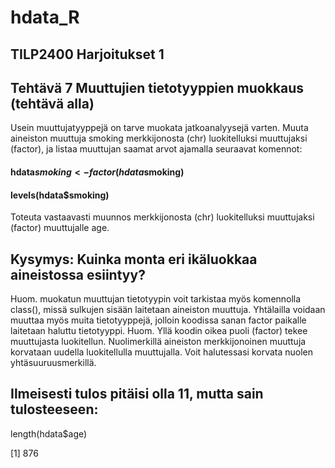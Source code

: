 # hdata_R
## TILP2400 Harjoitukset 1
## Tehtävä 7 Muuttujien tietotyyppien muokkaus (tehtävä alla)
Usein muuttujatyyppejä on tarve muokata jatkoanalyysejä varten. Muuta aineiston muuttuja
smoking merkkijonosta (chr) luokitelluksi muuttujaksi (factor), ja listaa muuttujan saamat
arvot ajamalla seuraavat komennot:
#### hdata$smoking <- factor(hdata$smoking)
#### levels(hdata$smoking)
Toteuta vastaavasti muunnos merkkijonosta (chr) luokitelluksi muuttujaksi (factor) muuttujalle age.

## Kysymys: Kuinka monta eri ikäluokkaa aineistossa esiintyy?

Huom. muokatun muuttujan tietotyypin voit tarkistaa myös komennolla class(), missä sulkujen
sisään laitetaan aineiston muuttuja. Yhtälailla voidaan muuttaa myös muita tietotyyppejä,
jolloin koodissa sanan factor paikalle laitetaan haluttu tietotyyppi.
Huom. Yllä koodin oikea puoli (factor) tekee muuttujasta luokitellun. Nuolimerkillä aineiston
merkkijonoinen muuttuja korvataan uudella luokitellulla muuttujalla. Voit halutessasi korvata
nuolen yhtäsuuruusmerkillä.

## Ilmeisesti tulos pitäisi olla 11, mutta sain tulosteeseen:
length(hdata$age)

[1] 876
